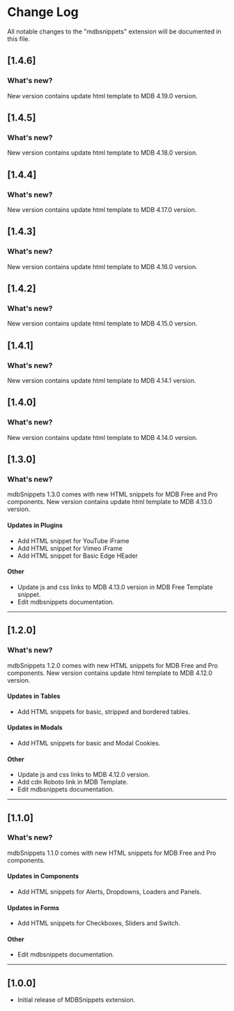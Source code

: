 # Change Log

All notable changes to the "mdbsnippets" extension will be documented in this file.

## [1.4.6]

### What's new?
New version contains update html template to MDB 4.19.0 version.

## [1.4.5]

### What's new?
New version contains update html template to MDB 4.18.0 version.

## [1.4.4]

### What's new?
New version contains update html template to MDB 4.17.0 version.

## [1.4.3]

### What's new?
New version contains update html template to MDB 4.16.0 version.

## [1.4.2]

### What's new?
New version contains update html template to MDB 4.15.0 version.

## [1.4.1]

### What's new?
New version contains update html template to MDB 4.14.1 version.

## [1.4.0]

### What's new?
New version contains update html template to MDB 4.14.0 version.

## [1.3.0]

### What's new?
mdbSnippets 1.3.0 comes with new HTML snippets for MDB Free and Pro components. New version contains update html template to MDB 4.13.0 version.

#### Updates in Plugins
- Add HTML snippet for YouTube iFrame
- Add HTML snippet for Vimeo iFrame 
- Add HTML snippet for Basic Edge HEader

#### Other
- Update js and css links to MDB 4.13.0 version in MDB Free Template snippet.
- Edit mdbsnippets documentation.

--------------------------------------------------------------------------------

## [1.2.0]

### What's new?
mdbSnippets 1.2.0 comes with new HTML snippets for MDB Free and Pro components. New version contains update html template to MDB 4.12.0 version.

#### Updates in Tables
- Add HTML snippets for basic, stripped and bordered tables.

#### Updates in Modals
- Add HTML snippets for basic and Modal Cookies.

#### Other
- Update js and css links to MDB 4.12.0 version.
- Add cdn Roboto link in MDB Template.
- Edit mdbsnippets documentation.

--------------------------------------------------------------------------------

## [1.1.0]

### What's new?
mdbSnippets 1.1.0 comes with new HTML snippets for MDB Free and Pro components.

#### Updates in Components
- Add HTML snippets for Alerts, Dropdowns, Loaders and Panels.

#### Updates in Forms
- Add HTML snippets for Checkboxes, Sliders and Switch.

#### Other
- Edit mdbsnippets documentation.

--------------------------------------------------------------------------------

## [1.0.0]

- Initial release of MDBSnippets extension.